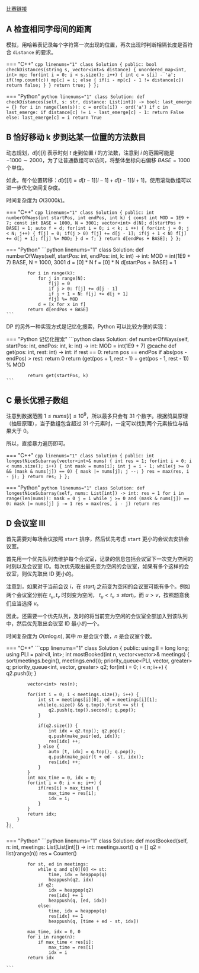 [比赛链接](https://leetcode.cn/contest/weekly-contest-309/)

## A 检查相同字母间的距离

模拟，用哈希表记录每个字符第一次出现的位置，再次出现时判断相隔长度是否符合 `distance` 的要求。

=== "C++"
    ```cpp linenums="1"
    class Solution {
    public:
        bool checkDistances(string s, vector<int>& distance) {
            unordered_map<int, int> mp;
            for(int i = 0; i < s.size(); i++) {
                int c = s[i] - 'a';
                if(!mp.count(c)) mp[c] = i;
                else {
                    if(i - mp[c] - 1 != distance[c]) return false;
                }
            }
            return true;
        }
    };
    ```

=== "Python"
    ```python linenums="1"
    class Solution:
        def checkDistances(self, s: str, distance: List[int]) -> bool:
            last_emerge = {}
            for i in range(len(s)):
                c = ord(s[i]) - ord('a')
                if c in last_emerge:
                    if distance[c] != i - last_emerge[c] - 1:
                        return False
                else:
                    last_emerge[c] = i
            return True
    ```

## B 恰好移动 k 步到达某一位置的方法数目

动态规划，$d[t][i]$ 表示时刻 $t$ 走到位置 $i$ 的方法数，注意到 $i$ 的范围可能是 $-1000 \sim 2000$，为了让普通数组可以访问，将整体坐标向右偏移 $BASE = 1000$ 个单位。

如此，每个位置转移：$d[t][i] = d[t - 1][i - 1] + d[t - 1][i + 1]$，使用滚动数组可以进一步优化空间复杂度。

时间复杂度为 $O(3000k)$。

=== "C++"
    ```cpp linenums="1"
    class Solution {
    public:
        int numberOfWays(int startPos, int endPos, int k) {
            const int MOD = 1E9 + 7;
            const int BASE = 1000, N = 3001;
            vector<int> d(N);
            d[startPos + BASE] = 1;
            auto f = d;
            for(int i = 0; i < k; i ++) {
                for(int j = 0; j < N; j++) {
                    f[j] = 0;
                    if(j > 0) f[j] += d[j - 1];
                    if(j + 1 < N) f[j] += d[j + 1];
                    f[j] %= MOD;
                }
                d = f;
            }
            return d[endPos + BASE];
        }
    };
    ```

=== "Python"
    ```python linenums="1"
    class Solution:
        def numberOfWays(self, startPos: int, endPos: int, k: int) -> int:
            MOD = int(1E9 + 7)
            BASE, N = 1000, 3001
            d = [0] * N
            f = [0] * N
            d[startPos + BASE] = 1

            for i in range(k):
                for j in range(N):
                    f[j] = 0
                    if j > 0: f[j] += d[j - 1]
                    if j + 1 < N: f[j] += d[j + 1]
                    f[j] %= MOD
                d = [x for x in f]
            return d[endPos + BASE]
    ```

DP 的另外一种实现方式是记忆化搜索，Python 可以比较方便的实现：

=== "Python 记忆化搜索"
    ```python
    class Solution:
        def numberOfWays(self, startPos: int, endPos: int, k: int) -> int:
            MOD = int(1E9 + 7)
            @cache
            def get(pos: int, rest: int) -> int:
                if rest == 0: return pos == endPos
                if abs(pos - endPos) > rest: return 0
                return (get(pos + 1, rest - 1) + get(pos - 1, rest - 1)) % MOD
            
            return get(startPos, k)
    ```

## C 最长优雅子数组

注意到数据范围 $1\le nums[i] \le 10^9$，所以最多只会有 31 个数字。根据鸽巢原理（抽屉原理），当子数组包含超过 31 个元素时，一定可以找到两个元素按位与结果大于 0。

所以，直接暴力遍历即可。

=== "C++"
    ```cpp linenums="1"
    class Solution {
    public:
        int longestNiceSubarray(vector<int>& nums) {
            int res = 1;
            for(int i = 0; i < nums.size(); i++) {
                int mask = nums[i];
                int j = i - 1;
                while(j >= 0 && (mask & nums[j]) == 0) {
                    mask |= nums[j];
                    j --;
                }
                res = max(res, i - j);
            }
            return res;
        }
    };
    ```

=== "Python"
    ```python linenums="1"
    class Solution:
        def longestNiceSubarray(self, nums: List[int]) -> int:
            res = 1
            for i in range(len(nums)):
                mask = 0
                j = i
                while j >= 0 and (mask & nums[j]) == 0:
                    mask |= nums[j]
                    j -= 1
                res = max(res, i - j)
            return res
    ```

## D 会议室 III

首先需要对每场会议按照 `start` 排序，然后优先考虑 `start` 更小的会议去安排会议室。

首先用一个优先队列去维护每个会议室，记录的信息包括会议室下一次变为空闲的时刻以及会议室 ID。每次优先取出最先变为空闲的会议室，如果有多个这样的会议室，则优先取出 ID 更小的。

注意到，如果对于当前会议 $i$，在 $start_i$ 之前变为空闲的会议室可能有多个。例如两个会议室分别在 $t_u, t_v$ 时刻变为空闲， $t_u \lt t_v \le start_i$，而 $u \gt v$，按照题意我们应当选择 $v$。

因此，还需要一个优先队列，及时的将当前变为空闲的会议室全部加入到该队列中，然后优先取出会议室 ID 最小的一个。

时间复杂度为 $O(m\log n)$, 其中 $m$ 是会议个数，$n$ 是会议室个数。

=== "C++"
    ```cpp linenums="1"
    class Solution {
    public:
        using ll = long long;
        using PLI = pair<ll, int>;
        int mostBooked(int n, vector<vector<int>>& meetings) {
            sort(meetings.begin(), meetings.end());
            priority_queue<PLI, vector<PLI>, greater<PLI>> q;
            priority_queue<int, vector<int>, greater<int>> q2;
            for(int i = 0; i < n; i++) {
                q2.push(i);
            }

            vector<int> res(n);

            for(int i = 0; i < meetings.size(); i++) {
                int st = meetings[i][0], ed = meetings[i][1];
                while(q.size() && q.top().first <= st) {
                    q2.push(q.top().second); q.pop();
                }

                if(q2.size()) {
                    int idx = q2.top(); q2.pop();
                    q.push(make_pair(ed, idx));
                    res[idx] ++;
                } else {
                    auto [t, idx] = q.top(); q.pop();
                    q.push(make_pair(t + ed - st, idx));
                    res[idx] ++;
                }
            }
            int max_time = 0, idx = 0;
            for(int i = 0; i < n; i++) {
                if(res[i] > max_time) {
                    max_time = res[i];
                    idx = i;
                }
            }
            return idx;
        }
    };
    ```

=== "Python"
    ```python linenums="1"
    class Solution:
        def mostBooked(self, n: int, meetings: List[List[int]]) -> int:
            meetings.sort()
            q = []
            q2 = list(range(n))
            res = Counter()

            for st, ed in meetings:
                while q and q[0][0] <= st:
                    time, idx = heappop(q)
                    heappush(q2, idx)
                if q2:
                    idx = heappop(q2)
                    res[idx] += 1
                    heappush(q, [ed, idx])
                else:
                    time, idx = heappop(q)
                    res[idx] += 1
                    heappush(q, [time + ed - st, idx])
            
            max_time, idx = 0, 0
            for i in range(n):
                if max_time < res[i]:
                    max_time = res[i]
                    idx = i
            return idx

    ```